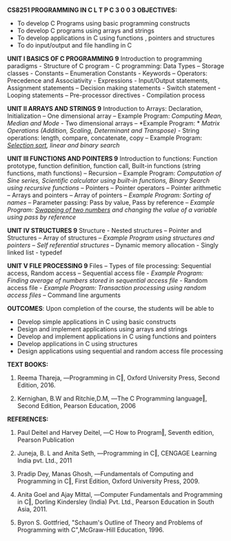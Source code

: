 **CS8251 PROGRAMMING IN C L T P C 3 0 0 3 OBJECTIVES:**

 - To develop C Programs using basic programming constructs
 - To develop C programs using arrays and strings  
 - To develop applications in C using functions , pointers and structures
 - To do input/output and file handling in C

**UNIT I BASICS OF C PROGRAMMING 9** Introduction to programming
paradigms - Structure of C program - C programming: Data Types – Storage
classes - Constants – Enumeration Constants - Keywords – Operators:
Precedence and Associativity - Expressions - Input/Output statements,
Assignment statements – Decision making statements - Switch statement -
Looping statements – Pre-processor directives - Compilation process

**UNIT II ARRAYS AND STRINGS 9** Introduction to Arrays: Declaration,
Initialization – One dimensional array – Example Program: *Computing
Mean, Median and Mode* - Two dimensional arrays – *Example Program: *
*Matrix Operations (Addition, Scaling, Determinant and Transpose)* - String
operations: length, compare, concatenate, copy – Example Program: 
*[Selection sort][1], linear and binary search*

**UNIT III FUNCTIONS AND POINTERS 9** Introduction to functions:
Function prototype, function definition, function call, Built-in
functions (string functions, math functions) – Recursion – Example
Program: *Computation of Sine series, Scientific calculator using*
*built-in functions, Binary Search using recursive functions* – Pointers –
Pointer operators – Pointer arithmetic – Arrays and pointers – Array of
pointers – *Example Program: Sorting of names* – Parameter passing: Pass
by value, Pass by reference – *Example Program: [Swapping of two numbers][2]*
*and changing the value of a variable using pass by reference*

**UNIT IV STRUCTURES 9** Structure - Nested structures – Pointer and
Structures – Array of structures – *Example Program using structures and*
*pointers – Self referential structures* – Dynamic memory allocation -
Singly linked list - typedef

**UNIT V FILE PROCESSING 9** Files – Types of file processing:
Sequential access, Random access – Sequential access file - *Example*
*Program: Finding average of numbers stored in sequential access file* -
Random access file - *Example Program: Transaction processing using*
*random access files* – Command line arguments

**OUTCOMES**: Upon completion of the course, the students will be able to

 - Develop simple applications in C using basic constructs
 - Design and implement applications using arrays and strings
 - Develop and implement applications in C using functions and pointers
 - Develop applications in C using structures
 - Design applications using sequential and random access file
processing

**TEXT BOOKS:** 

1. Reema Thareja, ―Programming in C‖, Oxford University Press, Second
Edition, 2016.

2. Kernighan, B.W and Ritchie,D.M, ―The C Programming language‖, Second
Edition, Pearson Education, 2006

**REFERENCES:**  

1. Paul Deitel and Harvey Deitel, ―C How to Program‖, Seventh edition,
Pearson Publication

2. Juneja, B. L and Anita Seth, ―Programming in C‖, CENGAGE Learning
India pvt. Ltd., 2011

3. Pradip Dey, Manas Ghosh, ―Fundamentals of Computing and Programming
in C‖, First Edition, Oxford University Press, 2009.

4. Anita Goel and Ajay Mittal, ―Computer Fundamentals and Programming in
C‖, Dorling Kindersley (India) Pvt. Ltd., Pearson Education in South
Asia, 2011.

5. Byron S. Gottfried, "Schaum's Outline of Theory and Problems of
Programming with C",McGraw-Hill Education, 1996.


[1]: http://j.mp/selectionSortCC
[2]: http://j.mp/swapUsingPointers